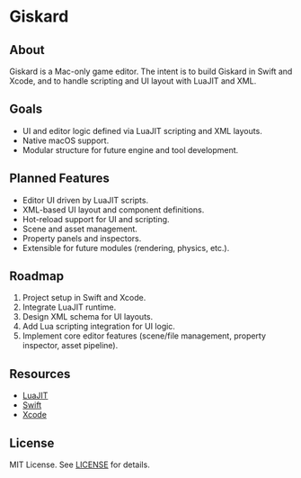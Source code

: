 # Giskard


## About

Giskard is a Mac-only game editor. The intent is to build Giskard in Swift and  Xcode, and to handle scripting and UI layout with LuaJIT and XML.

## Goals

- UI and editor logic defined via LuaJIT scripting and XML layouts.
- Native macOS support.
- Modular structure for future engine and tool development.

## Planned Features

- Editor UI driven by LuaJIT scripts.
- XML-based UI layout and component definitions.
- Hot-reload support for UI and scripting.
- Scene and asset management.
- Property panels and inspectors.
- Extensible for future modules (rendering, physics, etc.).

## Roadmap

1. Project setup in Swift and Xcode.
2. Integrate LuaJIT runtime.
3. Design XML schema for UI layouts.
4. Add Lua scripting integration for UI logic.
5. Implement core editor features (scene/file management, property inspector, asset pipeline).

## Resources

- [LuaJIT](https://luajit.org/)
- [Swift](https://swift.org/)
- [Xcode](https://developer.apple.com/xcode/)

## License

MIT License. See [LICENSE](LICENSE) for details.
